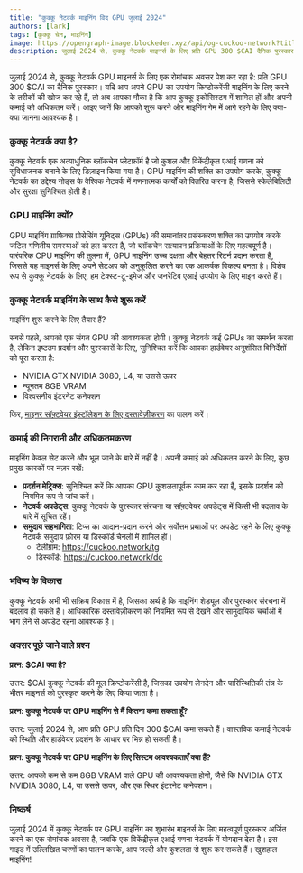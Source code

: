 ```yaml
---
title: "कुक्कू नेटवर्क माइनिंग विद GPU जुलाई 2024"
authors: [lark]
tags: [कुक्कू चेन, माइनिंग]
image: https://opengraph-image.blockeden.xyz/api/og-cuckoo-network?title=कुक्कू नेटवर्क माइनिंग विद GPU जुलाई 2024
description: जुलाई 2024 से, कुक्कू नेटवर्क माइनर्स के लिए प्रति GPU 300 $CAI दैनिक पुरस्कार प्रदान कर रहा है। हमारे गाइड में जानें कि अपने माइनर नोड को कैसे सेट करें और कमाई शुरू करें।
---
```


जुलाई 2024 से, कुक्कू नेटवर्क GPU माइनर्स के लिए एक रोमांचक अवसर पेश कर रहा है: प्रति GPU 300 $CAI का दैनिक पुरस्कार। यदि आप अपने GPU का उपयोग क्रिप्टोकरेंसी माइनिंग के लिए करने के तरीकों की खोज कर रहे हैं, तो अब आपका मौका है कि आप कुक्कू इकोसिस्टम में शामिल हों और अपनी कमाई को अधिकतम करें। आइए जानें कि आपको शुरू करने और माइनिंग गेम में आगे रहने के लिए क्या-क्या जानना आवश्यक है।

### कुक्कू नेटवर्क क्या है?

कुक्कू नेटवर्क एक अत्याधुनिक ब्लॉकचेन प्लेटफ़ॉर्म है जो कुशल और विकेंद्रीकृत एआई गणना को सुविधाजनक बनाने के लिए डिज़ाइन किया गया है। GPU माइनिंग की शक्ति का उपयोग करके, कुक्कू नेटवर्क का उद्देश्य नोड्स के वैश्विक नेटवर्क में गणनात्मक कार्यों को वितरित करना है, जिससे स्केलेबिलिटी और सुरक्षा सुनिश्चित होती है।

### GPU माइनिंग क्यों?

GPU माइनिंग ग्राफिक्स प्रोसेसिंग यूनिट्स (GPUs) की समानांतर प्रसंस्करण शक्ति का उपयोग करके जटिल गणितीय समस्याओं को हल करता है, जो ब्लॉकचेन सत्यापन प्रक्रियाओं के लिए महत्वपूर्ण है। पारंपरिक CPU माइनिंग की तुलना में, GPU माइनिंग उच्च दक्षता और बेहतर रिटर्न प्रदान करता है, जिससे यह माइनर्स के लिए अपने सेटअप को अनुकूलित करने का एक आकर्षक विकल्प बनता है। विशेष रूप से कुक्कू नेटवर्क के लिए, हम टेक्स्ट-टू-इमेज और जनरेटिव एआई उपयोग के लिए माइन करते हैं।

### कुक्कू नेटवर्क माइनिंग के साथ कैसे शुरू करें

माइनिंग शुरू करने के लिए तैयार हैं?

सबसे पहले, आपको एक संगत GPU की आवश्यकता होगी। कुक्कू नेटवर्क कई GPUs का समर्थन करता है, लेकिन इष्टतम प्रदर्शन और पुरस्कारों के लिए, सुनिश्चित करें कि आपका हार्डवेयर अनुशंसित विनिर्देशों को पूरा करता है:

- NVIDIA GTX NVIDIA 3080, L4, या उससे ऊपर
- न्यूनतम 8GB VRAM
- विश्वसनीय इंटरनेट कनेक्शन

फिर, [माइनर सॉफ़्टवेयर इंस्टॉलेशन के लिए दस्तावेज़ीकरण](/docs/cuckoo-ai/ai-node) का पालन करें।

### कमाई की निगरानी और अधिकतमकरण

माइनिंग केवल सेट करने और भूल जाने के बारे में नहीं है। अपनी कमाई को अधिकतम करने के लिए, कुछ प्रमुख कारकों पर नज़र रखें:

- **प्रदर्शन मेट्रिक्स**: सुनिश्चित करें कि आपका GPU कुशलतापूर्वक काम कर रहा है, इसके प्रदर्शन की नियमित रूप से जांच करें।
- **नेटवर्क अपडेट्स**: कुक्कू नेटवर्क के पुरस्कार संरचना या सॉफ़्टवेयर अपडेट्स में किसी भी बदलाव के बारे में सूचित रहें।
- **समुदाय सहभागिता**: टिप्स का आदान-प्रदान करने और सर्वोत्तम प्रथाओं पर अपडेट रहने के लिए कुक्कू नेटवर्क समुदाय फ़ोरम या डिस्कॉर्ड चैनलों में शामिल हों।
  - टेलीग्राम: https://cuckoo.network/tg
  - डिस्कॉर्ड: https://cuckoo.network/dc

### भविष्य के विकास

कुक्कू नेटवर्क अभी भी सक्रिय विकास में है, जिसका अर्थ है कि माइनिंग शेड्यूल और पुरस्कार संरचना में बदलाव हो सकते हैं। आधिकारिक दस्तावेज़ीकरण को नियमित रूप से देखने और सामुदायिक चर्चाओं में भाग लेने से अपडेट रहना आवश्यक है।

### अक्सर पूछे जाने वाले प्रश्न

**प्रश्न: $CAI क्या है?**

उत्तर: $CAI कुक्कू नेटवर्क की मूल क्रिप्टोकरेंसी है, जिसका उपयोग लेनदेन और पारिस्थितिकी तंत्र के भीतर माइनर्स को पुरस्कृत करने के लिए किया जाता है।

**प्रश्न: कुक्कू नेटवर्क पर GPU माइनिंग से मैं कितना कमा सकता हूँ?**

उत्तर: जुलाई 2024 से, आप प्रति GPU प्रति दिन 300 $CAI कमा सकते हैं। वास्तविक कमाई नेटवर्क की स्थिति और हार्डवेयर प्रदर्शन के आधार पर भिन्न हो सकती है।

**प्रश्न: कुक्कू नेटवर्क पर GPU माइनिंग के लिए सिस्टम आवश्यकताएँ क्या हैं?**

उत्तर: आपको कम से कम 8GB VRAM वाले GPU की आवश्यकता होगी, जैसे कि NVIDIA GTX NVIDIA 3080, L4, या उससे ऊपर, और एक स्थिर इंटरनेट कनेक्शन।

### निष्कर्ष

जुलाई 2024 में कुक्कू नेटवर्क पर GPU माइनिंग का शुभारंभ माइनर्स के लिए महत्वपूर्ण पुरस्कार अर्जित करने का एक रोमांचक अवसर है, जबकि एक विकेंद्रीकृत एआई गणना नेटवर्क में योगदान देता है। इस गाइड में उल्लिखित चरणों का पालन करके, आप जल्दी और कुशलता से शुरू कर सकते हैं। खुशहाल माइनिंग!
